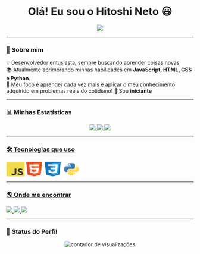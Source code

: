 <h1 align="center">Olá! Eu sou o Hitoshi Neto 😃</h1>

<p align="center">
  <img src="https://readme-typing-svg.herokuapp.com/?color=00C7FF&size=35&center=true&vCenter=true&width=600&lines=Bem-vindo+ao+meu+perfil!;Desenvolvedor+WeB!;Aprendendo+cada+vez+mais!&pause=1000" />
</p>

---

### 🚀 **Sobre mim**
💡 Desenvolvedor entusiasta, sempre buscando aprender coisas novas.  
📚 Atualmente aprimorando minhas habilidades em **JavaScript, HTML, CSS e Python**.  
🎯 Meu foco é aprender cada vez mais e aplicar o meu conhecimento adquirido em problemas reais do cotidiano!
🌱 Sou **iniciante**

---

### 📊 **Minhas Estatísticas**
<div align="center">
  <a href="https://github.com/Hitoshi-Neto">
  <img height="180em" src="https://github-readme-stats.vercel.app/api?username=Hitoshi-Neto&show_icons=true&theme=tokyonight&include_all_commits=true&count_private=true"/>
  <img height="180em" src="https://github-readme-streak-stats.herokuapp.com/?user=Hitoshi-Neto&theme=tokyonight"/>
  <img height="180em" src="https://github-readme-stats.vercel.app/api/top-langs/?username=Hitoshi-Neto&layout=compact&langs_count=6&theme=tokyonight"/>
</div>

---

### 🛠 **Tecnologias que uso**
<div style="display: flex;">
  <img align="center" alt="JavaScript" height="40" width="50" src="https://raw.githubusercontent.com/devicons/devicon/master/icons/javascript/javascript-original.svg">
  <img align="center" alt="HTML5" height="40" width="50" src="https://raw.githubusercontent.com/devicons/devicon/master/icons/html5/html5-original.svg">
  <img align="center" alt="CSS3" height="40" width="50" src="https://raw.githubusercontent.com/devicons/devicon/master/icons/css3/css3-original.svg">
  <img align="center" alt="Python" height="40" width="50" src="https://raw.githubusercontent.com/devicons/devicon/master/icons/python/python-original.svg">
</div>

---

### 🌎 **Onde me encontrar**
<div>
  <a href="https://www.instagram.com/hitoshi_zxi/" target="_blank">
    <img src="https://img.shields.io/badge/-Instagram-%23E4405F?style=for-the-badge&logo=instagram&logoColor=white">
  </a>
  <a href="https://www.linkedin.com/in/jo%C3%A3o-palmeira-2ab71a358/" target="_blank">
    <img src="https://img.shields.io/badge/-LinkedIn-%230077B5?style=for-the-badge&logo=linkedin&logoColor=white">
  </a>
  <a href="palmeiraishiineto@gmail.com">
    <img src="https://img.shields.io/badge/-Email-%23D14836?style=for-the-badge&logo=gmail&logoColor=white">
  </a>
</div>

---

### 🎯 **Status do Perfil**
<p align="center">
  <img src="https://komarev.com/ghpvc/?username=Hitoshi-Neto&label=Visualizações&color=blue&style=flat" alt="contador de visualizações">
</p>
